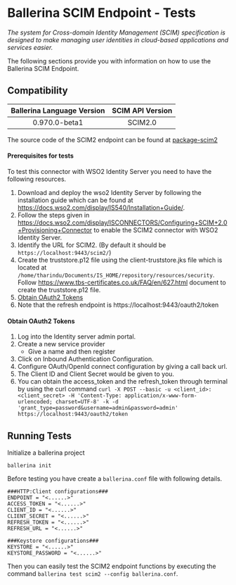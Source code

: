 # Ballerina SCIM Endpoint - Tests

*The system for Cross-domain Identity Management (SCIM) specification
 is designed to make managing user identities in cloud-based applications 
 and services easier.*

The following sections provide you with information on how to use the Ballerina SCIM Endpoint.

 ## Compatibility
 | Ballerina Language Version| SCIM API Version  |
 | :------------------------:| :----------------:|
 | 0.970.0-beta1             | SCIM2.0           |

The source code of the SCIM2 endpoint can be found at [package-scim2](https://github.com/wso2-ballerina/package-scim2)

#### Prerequisites for tests
To test this connector with WSO2 Identity Server you need to have the following resources.

1. Download and deploy the wso2 Identity Server by following the installation guide 
which can be found at 
https://docs.wso2.com/display/IS540/Installation+Guide/.
2. Follow the steps given in https://docs.wso2.com/display/ISCONNECTORS/Configuring+SCIM+2.0+Provisioning+Connector
to enable the SCIM2 connector with WSO2 Identity Server. 
3. Identify the URL for SCIM2. (By default it should be `https://localhost:9443/scim2/`)
4. Create the truststore.p12 file using the client-truststore.jks file which is located at
`/home/tharindu/Documents/IS_HOME/repository/resources/security`. Follow 
 https://www.tbs-certificates.co.uk/FAQ/en/627.html
 document to create the truststore.p12 file.
5. [Obtain OAuth2 Tokens](#obtain-oauth2-tokens)
6. Note that the refresh endpoint is 
https://localhost:9443/oauth2/token

#### Obtain OAuth2 Tokens
1. Log into the Identity server admin portal.
2. Create a new service provider
    - Give a name and then register
3. Click on Inbound Authentication Configuration.
4. Configure OAuth/OpenId connect configuration by giving a call back url.
5. The Client ID and Client Secret would be given to you.
6. You can obtain the access_token and the refresh_token through terminal by using the curl
command 
`curl -X POST --basic -u <client_id>:<client_secret> -H 'Content-Type: application/x-www-form-urlencoded;
charset=UTF-8' -k -d 'grant_type=password&username=admin&password=admin' https://localhost:9443/oauth2/token
` 
## Running Tests

Initialize a ballerina project 

`ballerina init`

Before testing you have create a `ballerina.conf` file with following details.
```
###HTTP:Client configurations###
ENDPOINT = "<......>"
ACCESS_TOKEN = "<......>"
CLIENT_ID = "<......>"
CLIENT_SECRET = "<......>"
REFRESH_TOKEN = "<......>"
REFRESH_URL = "<......>"

###Keystore configurations###
KEYSTORE = "<......>"
KEYSTORE_PASSWORD = "<......>"
``` 

Then you can easily test the SCIM2 endpoint functions by executing the command 
`ballerina test scim2 --config ballerina.conf`.
